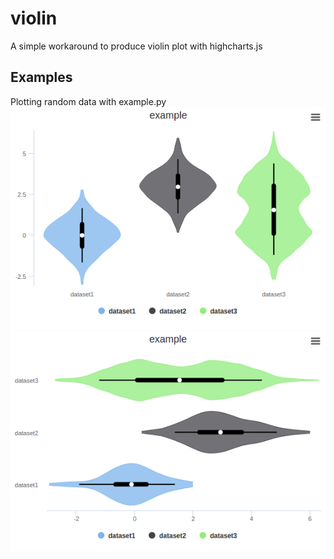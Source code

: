 # violin
A simple workaround to produce violin plot with highcharts.js

## Examples
Plotting random data with example.py    
![example2](img/example2.png)
![example1](img/example1.png)
